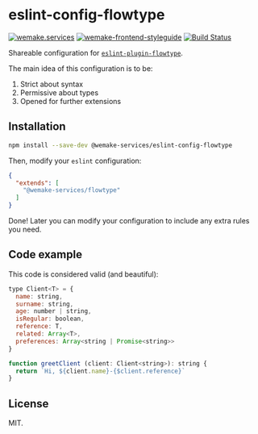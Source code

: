 # eslint-config-flowtype

[![wemake.services](https://img.shields.io/badge/style-wemake.services-green.svg?label=&logo=data%3Aimage%2Fpng%3Bbase64%2CiVBORw0KGgoAAAANSUhEUgAAABAAAAAQCAMAAAAoLQ9TAAAABGdBTUEAALGPC%2FxhBQAAAAFzUkdCAK7OHOkAAAAbUExURQAAAAAAAAAAAAAAAAAAAAAAAAAAAAAAAP%2F%2F%2F5TvxDIAAAAIdFJOUwAjRA8xXANAL%2Bv0SAAAADNJREFUGNNjYCAIOJjRBdBFWMkVQeGzcHAwksJnAPPZGOGAASzPzAEHEGVsLExQwE7YswCb7AFZSF3bbAAAAABJRU5ErkJggg%3D%3D)](http://wemake.services) 
[![wemake-frontend-styleguide](https://img.shields.io/badge/style-wemake-000000.svg)](https://github.com/wemake-services/wemake-frontend-styleguide)
[![Build Status](https://travis-ci.org/wemake-services/wemake-frontend-styleguide.svg?branch=master)](https://travis-ci.org/wemake-services/wemake-frontend-styleguide)

Shareable configuration for [`eslint-plugin-flowtype`](https://github.com/gajus/eslint-plugin-flowtype).

The main idea of this configuration is to be:

1. Strict about syntax
2. Permissive about types
3. Opened for further extensions


## Installation

```bash
npm install --save-dev @wemake-services/eslint-config-flowtype
```

Then, modify your `eslint` configuration:

```json
{
  "extends": [
    "@wemake-services/flowtype"
  ]
}
```

Done! Later you can modify your configuration to include any extra rules you need.


## Code example

This code is considered valid (and beautiful):

```js
type Client<T> = {
  name: string,
  surname: string,
  age: number | string,
  isRegular: boolean,
  reference: T,
  related: Array<T>,
  preferences: Array<string | Promise<string>>
}

function greetClient (client: Client<string>): string {
  return `Hi, ${client.name}-{$client.reference}`
}
```


## License

MIT.
